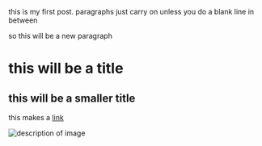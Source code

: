 this is my first post.
paragraphs just carry on
unless you do a blank line in between

so this will be a new paragraph

this will be a title
====================

this will be a smaller title
----------------------------

this makes a [link](http://google.com)

![description of image](http://mls-design.co.uk/images/tira/tile.jpg)